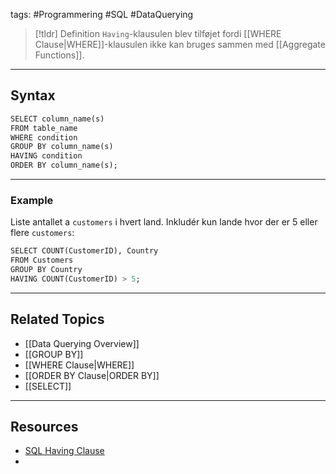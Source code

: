 tags: #Programmering #SQL #DataQuerying

> [!tldr] Definition
> `Having`-klausulen blev tilføjet fordi [[WHERE Clause|WHERE]]-klausulen ikke kan bruges sammen med [[Aggregate Functions]].

---

## Syntax
```SQL
SELECT column_name(s) 
FROM table_name
WHERE condition  
GROUP BY column_name(s)  
HAVING condition  
ORDER BY column_name(s);
```

---

### Example
Liste antallet a `customers` i hvert land. Inkludér kun lande hvor der er 5 eller flere `customers`:
```sql
SELECT COUNT(CustomerID), Country  
FROM Customers  
GROUP BY Country  
HAVING COUNT(CustomerID) > 5;
```

---

## Related Topics
- [[Data Querying Overview]]
- [[GROUP BY]]
- [[WHERE Clause|WHERE]]
- [[ORDER BY Clause|ORDER BY]]
- [[SELECT]]

---

## Resources
- [SQL Having Clause](https://www.w3schools.com/sql/sql_having.asp)
- 